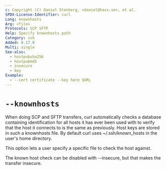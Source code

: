 ```yaml
---
c: Copyright (C) Daniel Stenberg, <daniel@haxx.se>, et al.
SPDX-License-Identifier: curl
Long: knownhosts
Arg: <file>
Protocols: SCP SFTP
Help: Specify knownhosts path
Category: ssh
Added: 8.17.0
Multi: single
See-also:
  - hostpubsha256
  - hostpubmd5
  - insecure
  - key
Example:
  - --cert certificate --key here $URL
---
```


# `--knownhosts`

When doing SCP and SFTP transfers, curl automatically checks a database
containing identification for all hosts it has ever been used with to verify
that the host it connects to is the same as previously. Host keys are stored
in such a knownhosts file. By default curl uses ~/.ssh/known_hosts in the
user's home directory.

This option lets a user specify a specific file to check the host against.

The known host check can be disabled with --insecure, but that makes the
transfer insecure.
